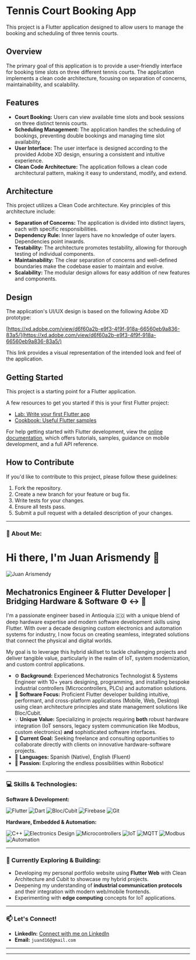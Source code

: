 # Tennis Court Booking App

This project is a Flutter application designed to allow users to manage the booking and scheduling of three tennis courts.

## Overview

The primary goal of this application is to provide a user-friendly interface for booking time slots on three different tennis courts. The application implements a clean code architecture, focusing on separation of concerns, maintainability, and scalability.

## Features

-   **Court Booking:** Users can view available time slots and book sessions on three distinct tennis courts.
-   **Scheduling Management:** The application handles the scheduling of bookings, preventing double bookings and managing time slot availability.
-   **User Interface:** The user interface is designed according to the provided Adobe XD design, ensuring a consistent and intuitive experience.
-   **Clean Code Architecture:** The application follows a clean code architectural pattern, making it easy to understand, modify, and extend.

## Architecture

This project utilizes a Clean Code architecture. Key principles of this architecture include:

-   **Separation of Concerns:** The application is divided into distinct layers, each with specific responsibilities.
-   **Dependency Rule:** Inner layers have no knowledge of outer layers. Dependencies point inwards.
-   **Testability:** The architecture promotes testability, allowing for thorough testing of individual components.
-   **Maintainability:** The clear separation of concerns and well-defined boundaries make the codebase easier to maintain and evolve.
-   **Scalability:** The modular design allows for easy addition of new features and components.

## Design

The application's UI/UX design is based on the following Adobe XD prototype:

[https://xd.adobe.com/view/d6f60a2b-e9f3-4f9f-918a-66560eb9a836-83a5/](https://xd.adobe.com/view/d6f60a2b-e9f3-4f9f-918a-66560eb9a836-83a5/)

This link provides a visual representation of the intended look and feel of the application.

## Getting Started

This project is a starting point for a Flutter application.

A few resources to get you started if this is your first Flutter project:

-   [Lab: Write your first Flutter app](https://docs.flutter.dev/get-started/codelab)
-   [Cookbook: Useful Flutter samples](https://docs.flutter.dev/cookbook)

For help getting started with Flutter development, view the
[online documentation](https://docs.flutter.dev/), which offers tutorials,
samples, guidance on mobile development, and a full API reference.

## How to Contribute

If you'd like to contribute to this project, please follow these guidelines:

1.  Fork the repository.
2.  Create a new branch for your feature or bug fix.
3.  Write tests for your changes.
4.  Ensure all tests pass.
5.  Submit a pull request with a detailed description of your changes.

---

### 🔧 About Me:


# Hi there, I'm Juan Arismendy 👋

![Juan Arismendy](https://avatars.githubusercontent.com/u/36868064?v=4)

## Mechatronics Engineer & Flutter Developer | Bridging Hardware & Software ⚙️ <-> 📱

I'm a passionate engineer based in Antioquia 🇨🇴 with a unique blend of deep hardware expertise and modern software development skills using Flutter. With over a decade designing custom electronics and automation systems for industry, I now focus on creating seamless, integrated solutions that connect the physical and digital worlds.

My goal is to leverage this hybrid skillset to tackle challenging projects and deliver tangible value, particularly in the realm of IoT, system modernization, and custom control applications.


* ⚙️ **Background:** Experienced Mechatronics Technologist & Systems Engineer with 10+ years designing, programming, and installing bespoke industrial controllers (Microcontrollers, PLCs) and automation solutions.
* 📱 **Software Focus:** Proficient Flutter developer building intuitive, performant, and cross-platform applications (Mobile, Web, Desktop) using clean architecture principles and state management solutions like Bloc/Cubit.
* 💡 **Unique Value:** Specializing in projects requiring **both** robust hardware integration (IoT sensors, legacy system communication like Modbus, custom electronics) **and** sophisticated software interfaces.
* 🎯 **Current Goal:** Seeking freelance and consulting opportunities to collaborate directly with clients on innovative hardware-software projects.
* 💬 **Languages:** Spanish (Native), English (Fluent)
* 🤖 **Passion:** Exploring the endless possibilities within Robotics!

---

### 💻 Skills & Technologies:

**Software & Development:**
<p>
    <img src="https://img.shields.io/badge/Flutter-%2302569B.svg?style=for-the-badge&logo=Flutter&logoColor=white" alt="Flutter"/>
    <img src="https://img.shields.io/badge/Dart-%230175C2.svg?style=for-the-badge&logo=Dart&logoColor=white" alt="Dart"/>
    <img src="https://img.shields.io/badge/Bloc-%23459FFB.svg?style=for-the-badge&logo=Bloc&logoColor=white" alt="Bloc/Cubit"/>
    <img src="https://img.shields.io/badge/Firebase-FFCA28?style=for-the-badge&logo=firebase&logoColor=black" alt="Firebase"/>
    <img src="https://img.shields.io/badge/GIT-%23F05033.svg?style=for-the-badge&logo=git&logoColor=white" alt="Git"/>
    </p>

**Hardware, Embedded & Automation:**
<p>
    <img src="https://img.shields.io/badge/C++-%2300599C.svg?style=for-the-badge&logo=c%2B%2B&logoColor=white" alt="C++"/>
    <img src="https://img.shields.io/badge/Electronics_Design-Custom-blue?style=for-the-badge&logo=codesandbox" alt="Electronics Design"/> <img src="https://img.shields.io/badge/Microcontrollers_(MCU)-orange?style=for-the-badge&logo=Raspberry%20Pi&logoColor=white" alt="Microcontrollers"/> <img src="https://img.shields.io/badge/IoT-purple?style=for-the-badge&logo=internetofthings&logoColor=white" alt="IoT"/>
    <img src="https://img.shields.io/badge/MQTT-red?style=for-the-badge" alt="MQTT"/> <img src="https://img.shields.io/badge/Modbus-gray?style=for-the-badge" alt="Modbus"/> <img src="https://img.shields.io/badge/Automation-green?style=for-the-badge&logo=ansible" alt="Automation"/> </p>

---

### 🌱 Currently Exploring & Building:

* Developing my personal portfolio website using **Flutter Web** with Clean Architecture and Cubit to showcase my hybrid projects.
* Deepening my understanding of **industrial communication protocols** and their integration with modern web/mobile frontends.
* Experimenting with **edge computing** concepts for IoT applications.

---

### 📫 Let's Connect!

[//]: # (* **Portfolio Website:** [your-portfolio-website.com]&#40;https://your-portfolio-website.com&#41; )
* **LinkedIn:** [Connect with me on LinkedIn](https://www.linkedin.com/in/juanarismendy16/)
* **Email:** `juand16@gmail.com`

---

---